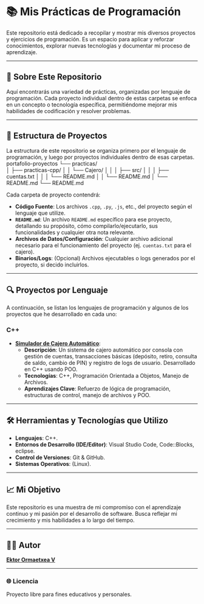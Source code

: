 # 📚 Mis Prácticas de Programación

Este repositorio está dedicado a recopilar y mostrar mis diversos proyectos y ejercicios de programación. Es un espacio para aplicar y reforzar conocimientos, explorar nuevas tecnologías y documentar mi proceso de aprendizaje.

---

## 🎯 Sobre Este Repositorio

Aquí encontrarás una variedad de prácticas, organizadas por lenguaje de programación. Cada proyecto individual dentro de estas carpetas se enfoca en un concepto o tecnología específica, permitiéndome mejorar mis habilidades de codificación y resolver problemas.

---

## 📂 Estructura de Proyectos

La estructura de este repositorio se organiza primero por el lenguaje de programación, y luego por proyectos individuales dentro de esas carpetas.
portafolio-proyectos
└── practicas/    
│   ├── practicas-cpp/
│   │   └── Cajero/
│   │   │   ├── src/
│   │   │   ├── cuentas.txt
│   │   │   └── README.md
│   │   └── README.md
│   └── README.md
└── README.md

Cada carpeta de proyecto contendrá:

* **Código Fuente**: Los archivos `.cpp`, `.py`, `.js`, etc., del proyecto según el lenguaje que utilize.
* **`README.md`**: Un archivo `README.md` específico para ese proyecto, detallando su propósito, cómo compilarlo/ejecutarlo, sus funcionalidades y cualquier otra nota relevante.
* **Archivos de Datos/Configuración**: Cualquier archivo adicional necesario para el funcionamiento del proyecto (ej. `cuentas.txt` para el cajero).
* **Binarios/Logs**: (Opcional) Archivos ejecutables o logs generados por el proyecto, si decido incluirlos.

---

## 🔍 Proyectos por Lenguaje

A continuación, se listan los lenguajes de programación y algunos de los proyectos que he desarrollado en cada uno:

### C++

* **[Simulador de Cajero Automático](practicas-cpp/Cajero)**:
    * **Descripción**: Un sistema de cajero automático por consola con gestión de cuentas, transacciones básicas (depósito, retiro, consulta de saldo, cambio de PIN) y registro de logs de usuario. Desarrollado en C++ usando POO.
    * **Tecnologías**: C++, Programación Orientada a Objetos, Manejo de Archivos.
    * **Aprendizajes Clave**: Refuerzo de lógica de programación, estructuras de control, manejo de archivos y POO.
---

## 🛠️ Herramientas y Tecnologías que Utilizo

* **Lenguajes**: C++.
* **Entornos de Desarrollo (IDE/Editor)**: Visual Studio Code, Code::Blocks, eclipse.
* **Control de Versiones**: Git & GitHub.
* **Sistemas Operativos**: (Linux).

---

## 📈 Mi Objetivo

Este repositorio es una muestra de mi compromiso con el aprendizaje continuo y mi pasión por el desarrollo de software. Busca reflejar mi crecimiento y mis habilidades a lo largo del tiempo.

---

## 👨‍💻 Autor
**[Ektor Ormaetxea V](https://github.com/EktorOrmaexteaV)**

---

### 🌐 Licencia
Proyecto libre para fines educativos y personales.
